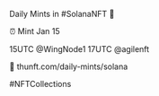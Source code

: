 Daily Mints in #SolanaNFT 🚀

⏰ Mint Jan 15

15UTC @WingNode1
17UTC @agilenft

🔗 thunft.com/daily-mints/solana

#NFTCollections